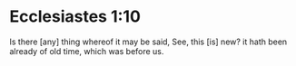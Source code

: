 # Ecclesiastes 1:10

Is there [any] thing whereof it may be said, See, this [is] new? it hath been already of old time, which was before us.